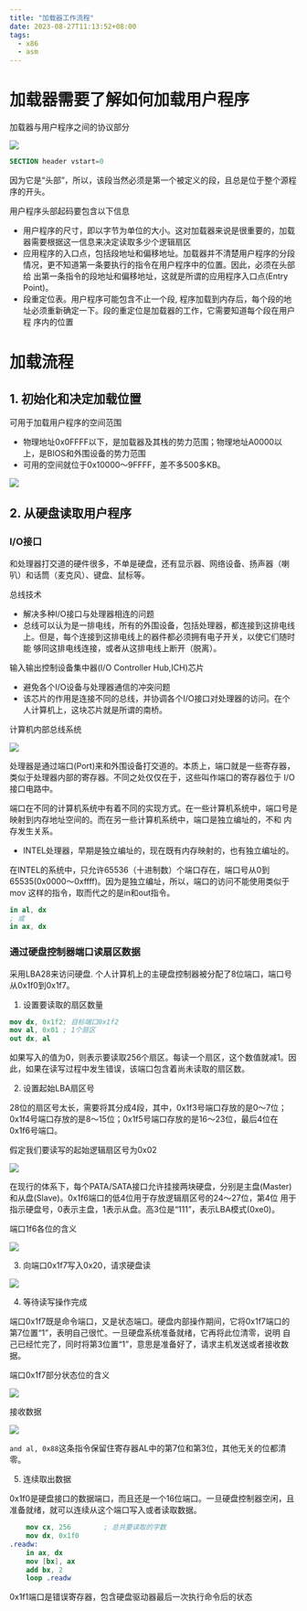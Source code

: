 ```yaml
---
title: "加载器工作流程"
date: 2023-08-27T11:13:52+08:00
tags:
  - x86
  - asm
---
```


# 加载器需要了解如何加载用户程序

加载器与用户程序之间的协议部分

![](https://res.weread.qq.com/wrepub/CB_3300050845_txt011_9.jpg)

```nasm
SECTION header vstart=0
```

因为它是“头部”，所以，该段当然必须是第一个被定义的段，且总是位于整个源程序的开头。

用户程序头部起码要包含以下信息

- 用户程序的尺寸，即以字节为单位的大小。这对加载器来说是很重要的，加载器需要根据这一信息来决定读取多少个逻辑扇区
- 应用程序的入口点，包括段地址和偏移地址。加载器并不清楚用户程序的分段情况，更不知道第一条要执行的指令在用户程序中的位置。因此，必须在头部给
  出第一条指令的段地址和偏移地址，这就是所谓的应用程序入口点(Entry Point)。
- 段重定位表。用户程序可能包含不止一个段, 程序加载到内存后，每个段的地址必须重新确定一下。段的重定位是加载器的工作，它需要知道每个段在用户程
  序内的位置

# 加载流程

## 1. 初始化和决定加载位置

可用于加载用户程序的空间范围

- 物理地址0x0FFFF以下，是加载器及其栈的势力范围；物理地址A0000以上，是BIOS和外围设备的势力范围
- 可用的空间就位于0x10000～9FFFF，差不多500多KB。

![](https://res.weread.qq.com/wrepub/CB_3300050845_txt011_19.jpg)

## 2. 从硬盘读取用户程序

### I/O接口

和处理器打交道的硬件很多，不单是硬盘，还有显示器、网络设备、扬声器（喇叭）和话筒（麦克风）、键盘、鼠标等。

总线技术

- 解决多种I/O接口与处理器相连的问题
- 总线可以认为是一排电线，所有的外围设备，包括处理器，都连接到这排电线上。但是，每个连接到这排电线上的器件都必须拥有电子开关，以使它们随时能
  够同这排电线连接，或者从这排电线上断开（脱离）。

输入输出控制设备集中器(I/O Controller Hub,ICH)芯片

- 避免各个I/O设备与处理器通信的冲突问题
- 该芯片的作用是连接不同的总线，并协调各个I/O接口对处理器的访问。在个人计算机上，这块芯片就是所谓的南桥。

计算机内部总线系统

![](https://res.weread.qq.com/wrepub/CB_3300050845_txt011_23.jpg)

处理器是通过端口(Port)来和外围设备打交道的。本质上，端口就是一些寄存器，类似于处理器内部的寄存器。不同之处仅仅在于，这些叫作端口的寄存器位于
I/O接口电路中。

端口在不同的计算机系统中有着不同的实现方式。在一些计算机系统中，端口号是映射到内存地址空间的。而在另一些计算机系统中，端口是独立编址的，不和
内存发生关系。

- INTEL处理器，早期是独立编址的，现在既有内存映射的，也有独立编址的。

在INTEL的系统中，只允许65536（十进制数）个端口存在，端口号从0到65535(0x0000～0xffff)。因为是独立编址，所以，端口的访问不能使用类似于mov
这样的指令，取而代之的是in和out指令。

```nasm
in al, dx
; 或
in ax, dx
```

### 通过硬盘控制器端口读扇区数据

采用LBA28来访问硬盘. 个人计算机上的主硬盘控制器被分配了8位端口，端口号从0x1f0到0x1f7。

1. 设置要读取的扇区数量

```nasm
mov dx, 0x1f2; 目标端口0x1f2
mov al, 0x01 ; 1个扇区
out dx, al
```

如果写入的值为0，则表示要读取256个扇区。每读一个扇区，这个数值就减1。因此，如果在读写过程中发生错误，该端口包含着尚未读取的扇区数。

2. 设置起始LBA扇区号

28位的扇区号太长，需要将其分成4段，其中，0x1f3号端口存放的是0～7位；0x1f4号端口存放的是8～15位；0x1f5号端口存放的是16～23位，最后4位在
0x1f6号端口。

假定我们要读写的起始逻辑扇区号为0x02

![](https://res.weread.qq.com/wrepub/CB_3300050845_txt011_33.jpg)

在现行的体系下，每个PATA/SATA接口允许挂接两块硬盘，分别是主盘(Master)和从盘(Slave)。0x1f6端口的低4位用于存放逻辑扇区号的24～27位，第4位
用于指示硬盘号，0表示主盘，1表示从盘。高3位是“111”，表示LBA模式(0xe0)。

端口1f6各位的含义

![](https://res.weread.qq.com/wrepub/CB_3300050845_txt011_36.jpg)

3. 向端口0x1f7写入0x20，请求硬盘读

![](https://res.weread.qq.com/wrepub/CB_3300050845_txt011_34.jpg)

4. 等待读写操作完成

端口0x1f7既是命令端口，又是状态端口。硬盘内部操作期间，它将0x1f7端口的第7位置“1”，表明自己很忙。一旦硬盘系统准备就绪，它再将此位清零，说明
自己已经忙完了，同时将第3位置“1”，意思是准备好了，请求主机发送或者接收数据。

端口0x1f7部分状态位的含义

![](https://res.weread.qq.com/wrepub/CB_3300050845_txt011_37.jpg)

接收数据

![](https://res.weread.qq.com/wrepub/CB_3300050845_txt011_35.jpg)

`and al, 0x88`这条指令保留住寄存器AL中的第7位和第3位，其他无关的位都清零。

5. 连续取出数据

0x1f0是硬盘接口的数据端口，而且还是一个16位端口。一旦硬盘控制器空闲，且准备就绪，就可以连续从这个端口写入或者读取数据。

```nasm
    mov cx, 256        ; 总共要读取的字数
    mov dx, 0x1f0
.readw:
    in ax, dx
    mov [bx], ax
    add bx, 2
    loop .readw
```

0x1f1端口是错误寄存器，包含硬盘驱动器最后一次执行命令后的状态

